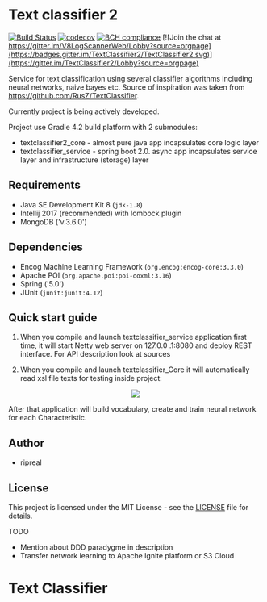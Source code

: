 # Text classifier 2
[![Build Status](https://travis-ci.org/ripreal/textclassifier2.svg?branch=master)](https://travis-ci.org/ripreal/textclassifier2)
[![codecov](https://codecov.io/gh/ripreal/textclassifier2/branch/master/graph/badge.svg)](https://codecov.io/gh/ripreal/textclassifier2)
[![BCH compliance](https://bettercodehub.com/edge/badge/ripreal/textclassifier2?branch=master)](https://bettercodehub.com/)
[![Join the chat at https://gitter.im/V8LogScannerWeb/Lobby?source=orgpage](https://badges.gitter.im/TextClassifier2/TextClassifier2.svg)](https://gitter.im/TextClassifier2/Lobby?source=orgpage) 

Service for text classification using several classifier algorithms including neural networks, naive bayes etc.
Source of inspiration was taken from https://github.com/RusZ/TextClassifier.

Currently project is being actively developed.

Project use Gradle 4.2 build platform with 2 submodules:
- textclassifier2_core - almost pure java app incapsulates core logic layer
- textclassifier_service - spring boot 2.0. async app incapsulates service layer and infrastructure (storage) layer

## Requirements

- Java SE Development Kit 8 (`jdk-1.8`)
- Intellij 2017 (recommended) with lombock plugin
- MongoDB ('v.3.6.0')

## Dependencies
- Encog Machine Learning Framework (`org.encog:encog-core:3.3.0`)
- Apache POI (`org.apache.poi:poi-ooxml:3.16`)
- Spring ('5.0')
- JUnit (`junit:junit:4.12`)

## Quick start guide

1. When you compile and launch textclassifier_service application first time, it will start Netty web server on 127.0.0
.1:8080 and deploy REST interface. For API description look at sources

2. When you compile and launch textclassifier_Core it will automatically read xsl file texts for testing inside
project:
<p align="center">
  <img src ="https://github.com/ripreal/textclassifier2/raw/master/textclassifier2_core/images/xlsx_example.png"/>
</p>

After that application will build vocabulary, create and train neural network for each Characteristic.

## Author
- ripreal

## License

This project is licensed under the MIT License - see the [LICENSE](LICENSE) file for details.

TODO
- Mention about DDD paradygme in description
- Transfer network learning to Apache Ignite platform or S3 Cloud
# Text Classifier

